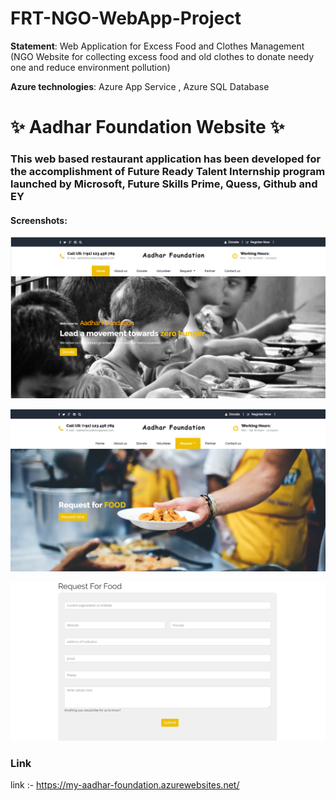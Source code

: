 # FRT-NGO-WebApp-Project
**Statement**: Web Application for Excess Food and Clothes Management (NGO Website for collecting excess food and old clothes to donate needy one and reduce environment pollution)

**Azure technologies**: Azure App Service , Azure SQL Database

# ✨ Aadhar Foundation Website  ✨

### This web based restaurant application has been developed for the accomplishment of Future Ready Talent Internship program launched by Microsoft, Future Skills Prime, Quess, Github and EY

#### Screenshots:
![NGO website project](https://github.com/abhibarkade111/FRT-project-NGO-WebApp/blob/master/screenshot1.png?raw=true)

![NGO website project](https://github.com/abhibarkade111/FRT-project-NGO-WebApp/blob/master/screenshot2.png?raw=true)

![NGO website project](https://github.com/abhibarkade111/FRT-project-NGO-WebApp/blob/master/screenshot3.png?raw=true)


### Link
link :- https://my-aadhar-foundation.azurewebsites.net/
